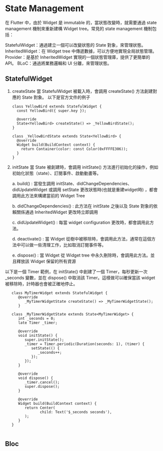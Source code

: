 # State Management

在 Flutter 中，由於 Widget 是 immutable 的，當狀態改變時，就需要通過 state management 機制來重新建構 Widget tree。常見的 state
management 機制包括：

StatefulWidget：通過建立一個可以改變狀態的 State 對象，來管理狀態。 InheritedWidget：在 Widget tree 中傳遞數據，可以方便地實現全局狀態管理。
Provider：是基於 InheritedWidget 實現的一個狀態管理庫，提供了更簡單的 API。 BLoC：通過將業務邏輯和 UI 分離，來管理狀態。

## StatefulWidget

1. createState 當 StatefulWidget 被載入時，會調用 createState() 方法創建對應的 State 對象。 以下是官方文件的例子

      ```
      class YellowBird extends StatefulWidget {
        const YellowBird({ super.key });
     
        @override
        State<YellowBird> createState() => _YellowBirdState();
      }
     
      class _YellowBirdState extends State<YellowBird> {
        @override
        Widget build(BuildContext context) {
          return Container(color: const Color(0xFFFFE306));
        }
      }
      ```

2. initState 當 State 被創建時，會調用 initState() 方法進行初始化的操作，例如初始化狀態（state）、訂閱事件、啟動動畫等。

   a. build() : 當發生調用 initState、didChangeDependencies、didUpdateWidget 或調用 setState 更改狀態時(也就是重建widget時)
   ，都會調用此方法來構建當前的 Widget Tree

   b. didChangeDependencies() : 此方法在 initState 之後以及 State 對象的依賴關係通過 InheritedWidget 更改時立即調用

   c. didUpdateWidget() : 每當 widget configuration 更改時，都會調用此方法。

   d. deactivate() : 當 Widget 從樹中被移除時，會調用此方法，通常在這個方法中可以做一些清理工作，比如取消訂閱事件等。

   e. dispose() : 當 Widget 從 Widget tree 中永久刪除時，會調用此方法。並且釋放該 Widget 保留的所有資源



以下是一個 Timer 範例，在 initState() 中創建了一個 Timer，每秒更新一次 _seconds 變數，並在 dispose() 中取消該 Timer。這樣做可以確保當該 widget 被移除時，計時器也會被正確地停止。
```
   class MyTimerWidget extends StatefulWidget {
      @override
         _MyTimerWidgetState createState() => _MyTimerWidgetState();
      }
   
   class _MyTimerWidgetState extends State<MyTimerWidget> {
      int _seconds = 0;
      late Timer _timer;
      
      @override
      void initState() {
         super.initState();
         _timer = Timer.periodic(Duration(seconds: 1), (timer) {
            setState(() {
               _seconds++;
            });
         });
      }
      
      @override
      void dispose() {
         _timer.cancel();
         super.dispose();
      }
      
      @override
      Widget build(BuildContext context) {
         return Center(
                child: Text('$_seconds seconds'),
         );
      }
   }
   
   ```

## Bloc



